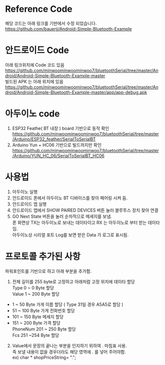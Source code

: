 # Reference Code   
해당 코드는 아래 링크를 기반에서 수정 되었습니다.     
https://github.com/bauerjj/Android-Simple-Bluetooth-Example    

# 안드로이드 Code    
아래 링크위치에 Code 코드 있음   
https://github.com/minwoominwoominwoo7/bluetoothSerial/tree/master/Android/Android-Simple-Bluetooth-Example-master   
빌드된 APK 는 아래 위치에 있음   
https://github.com/minwoominwoominwoo7/bluetoothSerial/tree/master/Android/Android-Simple-Bluetooth-Example-master/app/app-debug.apk   

# 아두이노 code 
1. ESP32 Feathe( BT 내장 ) board 기반으로 동작 확인    
https://github.com/minwoominwoominwoo7/bluetoothSerial/tree/master/Arduino/ESP32_feather/SerialToSerialBT   
2. Arduino Yun + HC06 기반으로 빌드까지만 확인   
https://github.com/minwoominwoominwoo7/bluetoothSerial/tree/master/Arduino/YUN_HC_06/SerialToSerialBT_HC06   

# 사용법    
1. 아두이노 실행   
2. 안드로이드 폰에서 아두이노 BT 디바이스를 찾아 페어링 시켜 둠.   
3. 안드로이드 앱 실행   
4. 안드로이드 앱에서 SHOW PAIRED DEVICES 버튼 눌러 블루투스 장치 찾아 연결   
5. GO Next State 버튼을 눌러 순차적으로 메세지를 보냄.   
   폰 화면상 TX는 아두이노로 보내는  데이타이고 RX 는 아두이노로 부터 받는 데이타임.   
   아두이노상 시리얼 포트 Log를 보면 받은 Data 가  로그로 표시됨.  

# 프로토콜 추가된 사항    
파워포인트를 기반으로 하고 아래 부분을 추가함.     
1. 전체 길이를 255 byte로 고정하고 아래처럼 고정 위치에 데이타 할당    
Type 0 ~ 0 Byte 할당   
Value 1 ~ 200 Byte 할당   
 - 1 ~ 50 Byte 가게 이름 할당  ( Type 31일 경우 A5A5로 할당 )   
 - 51 ~ 100 Byte 가게 전화번호 할당    
 - 101 ~ 150 Byte 메세지 할당  
 - 151 ~ 200 Byte 가격 할당  
PhoneNum 201 ~ 250 Byte 할당  
Fcs 251 ~254 Byte 할당  
2. Value에서 문장의 끝나는 부분을 인지하기 위하여 . 마침표 사용.    
  즉 보낼 내용이 없을 경우더라도 해당 영역에 . 를 넣어 주어야함.   
  ex) char * shopPriceString= ".";  


